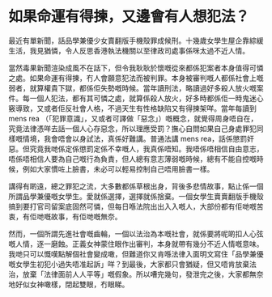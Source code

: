 # 如果命運有得揀，又邊會有人想犯法？


最近有單新聞，話品學兼優少女賣翻版手機殼罪成候刑。十幾歲女學生屋企靠綜緩生活，我見猶憐，令人反思香港執法機關以至律政司處事係咪太過不近人情。

當然毒果新聞渲染成風不在話下，但令我耿耿於懷嘅從來都係犯案者本身值得可憐之處。如果命運有得揀，冇人會願意犯法而被判罪。本身被審判嘅人都係社會上嘅弱者，就算權貴下獄，都係佢失勢嘅時候。當年讀刑法，略讀過好多殺人放火嘅案件。每一個人犯法，都有其可憐之處，就算係殺人放火，好多時都係佢一時鬼迷心竅導致，又或者佢反社會人格，不過天生有性格缺陷又有得揀架咩。當年每讀到 mens rea （「犯罪意識」，又或者可譯做「惡念」）嘅概念，就覺得周身唔自在，究竟法律憑咩去話一個人心存惡念，所以理應受罰？撫心自問如果自己身處罪犯同樣嘅情境，我會唔會以身試法，真係好難講。普通法講 mens rea，話係懲罰奸惡。但究竟我哋係定係懲罰定係不幸嘅人，我真係唔知。我唔係唔相信自由意志，唔係唔相信人要為自己嘅行為負責，但人總有意志薄弱嘅時候，總有不能自控嘅時候，例如大家慣咗上臉書，未必可以輕易控制自己唔用臉書一樣。

講得有啲遠，總之罪犯之流，大多數都係草根出身，背後多悲情故事，點止係一個所謂品學兼優嘅女學生。愛就係選擇，選擇就係捨棄。一個女學生賣賣翻版手機殼搞到要打官司留案底固然可憐，但每日喺法院出出入入嘅人，大部份都有佢哋嘅苦衷，有佢哋嘅故事，有佢哋嘅無奈。

然而，一個所謂先進社會嘅齒輪，一個以法治為本嘅社會，就係要將呢啲扣人心弦嘅人情，逐一磨蝕。正義女神蒙住眼作出審判，本身就帶有幾分不近人情嘅意味。我哋只可以慨嘆點解個社會變成噉，但難道你又肯喺法律入面明文寫住「品學兼優嘅女學生初犯小過失唔准起訴」咩？到最後，大家都只會猶疑，但又唔肯放棄法治，放棄「法律面前人人平等」嘅假象。所以嘈完幾句，發泄完之後，大家都無奈地好似女神噉樣，閉起雙眼，冇眼睇。



